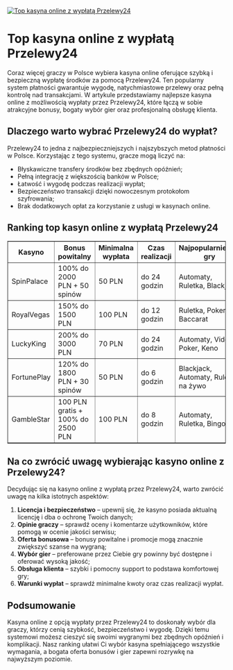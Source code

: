 [![Top kasyna online z wypłatą Przelewy24](https://123-caf.pages.dev/gitsignup.png)](https://vrmoo.ru/Bt82HjjY)

<h1>Top kasyna online z wypłatą Przelewy24</h1> <p>Coraz więcej graczy w Polsce wybiera kasyna online oferujące szybką i bezpieczną wypłatę środków za pomocą Przelewy24. Ten popularny system płatności gwarantuje wygodę, natychmiastowe przelewy oraz pełną kontrolę nad transakcjami. W artykule przedstawiamy najlepsze kasyna online z możliwością wypłaty przez Przelewy24, które łączą w sobie atrakcyjne bonusy, bogaty wybór gier oraz profesjonalną obsługę klienta.</p>  <h2>Dlaczego warto wybrać Przelewy24 do wypłat?</h2> <p>Przelewy24 to jedna z najbezpieczniejszych i najszybszych metod płatności w Polsce. Korzystając z tego systemu, gracze mogą liczyć na:</p> <ul>   <li>Błyskawiczne transfery środków bez zbędnych opóźnień;</li>   <li>Pełną integrację z większością banków w Polsce;</li>   <li>Łatwość i wygodę podczas realizacji wypłat;</li>   <li>Bezpieczeństwo transakcji dzięki nowoczesnym protokołom szyfrowania;</li>   <li>Brak dodatkowych opłat za korzystanie z usługi w kasynach online.</li> </ul>  <h2>Ranking top kasyn online z wypłatą Przelewy24</h2> <table border="1" cellpadding="8" cellspacing="0" style="border-collapse: collapse; width: 100%;">   <thead>     <tr>       <th>Kasyno</th>       <th>Bonus powitalny</th>       <th>Minimalna wypłata</th>       <th>Czas realizacji</th>       <th>Najpopularniejsze gry</th>     </tr>   </thead>   <tbody>     <tr>       <td>SpinPalace</td>       <td>100% do 2000 PLN + 50 spinów</td>       <td>50 PLN</td>       <td>do 24 godzin</td>       <td>Automaty, Ruletka, Blackjack</td>     </tr>     <tr>       <td>RoyalVegas</td>       <td>150% do 1500 PLN</td>       <td>100 PLN</td>       <td>do 12 godzin</td>       <td>Ruletka, Poker, Baccarat</td>     </tr>     <tr>       <td>LuckyKing</td>       <td>200% do 3000 PLN</td>       <td>70 PLN</td>       <td>do 24 godzin</td>       <td>Automaty, Video Poker, Keno</td>     </tr>     <tr>       <td>FortunePlay</td>       <td>120% do 1800 PLN + 30 spinów</td>       <td>50 PLN</td>       <td>do 6 godzin</td>       <td>Blackjack, Automaty, Ruletka na żywo</td>     </tr>     <tr>       <td>GambleStar</td>       <td>100 PLN gratis + 100% do 2500 PLN</td>       <td>100 PLN</td>       <td>do 8 godzin</td>       <td>Automaty, Ruletka, Bingo</td>     </tr>   </tbody> </table>  <h2>Na co zwrócić uwagę wybierając kasyno online z Przelewy24?</h2> <p>Decydując się na kasyno online z wypłatą przez Przelewy24, warto zwrócić uwagę na kilka istotnych aspektów:</p> <ol>   <li><strong>Licencja i bezpieczeństwo</strong> – upewnij się, że kasyno posiada aktualną licencję i dba o ochronę Twoich danych;</li>   <li><strong>Opinie graczy</strong> – sprawdź oceny i komentarze użytkowników, które pomogą w ocenie jakości serwisu;</li>   <li><strong>Oferta bonusowa</strong> – bonusy powitalne i promocje mogą znacznie zwiększyć szanse na wygraną;</li>   <li><strong>Wybór gier</strong> – preferowane przez Ciebie gry powinny być dostępne i oferować wysoką jakość;</li>   <li><strong>Obsługa klienta</strong> – szybki i pomocny support to podstawa komfortowej gry;</li>   <li><strong>Warunki wypłat</strong> – sprawdź minimalne kwoty oraz czas realizacji wypłat.</li> </ol>  <h2>Podsumowanie</h2> <p>Kasyna online z opcją wypłaty przez Przelewy24 to doskonały wybór dla graczy, którzy cenią szybkość, bezpieczeństwo i wygodę. Dzięki temu systemowi możesz cieszyć się swoimi wygranymi bez zbędnych opóźnień i komplikacji. Nasz ranking ułatwi Ci wybór kasyna spełniającego wszystkie wymagania, a bogata oferta bonusów i gier zapewni rozrywkę na najwyższym poziomie.</p>